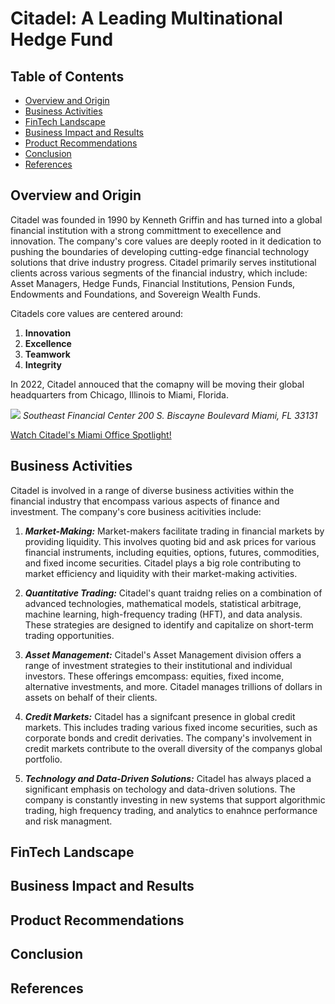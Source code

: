 # Citadel: A Leading Multinational Hedge Fund

## Table of Contents
- [Overview and Origin](#overview-and-origin)
- [Business Activities](#business-activities)
- [FinTech Landscape](#FintTech-landscape)
- [Business Impact and Results](#business-impact-and-results)
- [Product Recommendations](#product-recommendations)
- [Conclusion](#conclusion)
- [References](#references)

## Overview and Origin
Citadel was founded in 1990 by Kenneth Griffin and has turned into a global financial institution with a strong committment to execellence and innovation. The company's core values are deeply rooted in it dedication to pushing the boundaries of developing cutting-edge financial technology solutions that drive industry progress. Citadel primarily serves institutional clients across various segments of the financial industry, which include: Asset Managers, Hedge Funds, Financial Institutions, Pension Funds, Endowments and Foundations, and Sovereign Wealth Funds.

Citadels core values are centered around:
1. **Innovation**
2. **Excellence**
3. **Teamwork**
4. **Integrity**

In 2022, Citadel annouced that the comapny will be moving their global headquarters from Chicago, Illinois to Miami, Florida. 

![](https://www.citadel.com/wp-content/uploads/2022/08/Miami.jpg)
*Southeast Financial Center 200 S. Biscayne Boulevard Miami, FL 33131*



[Watch Citadel's Miami Office Spotlight!](https://www.youtube.com/watch?v=tSm5Ii5vqJk)


## Business Activities
Citadel is involved in a range of diverse business activities within the financial industry that encompass various aspects of finance and investment. The company's core business acitivities include:

1. ***Market-Making:*** Market-makers facilitate trading in financial markets by providing liquidity. This involves quoting bid and ask prices for various financial instruments, including equities, options, futures, commodities, and fixed income securities. Citadel plays a big role contributing to market efficiency and liquidity with their market-making activities.

2. ***Quantitative Trading:*** Citadel's quant traidng relies on a combination of advanced technologies, mathematical models, statistical arbitrage, machine learning, high-frequency trading (HFT), and data analysis. These strategies are designed to identify and capitalize on short-term trading opportunities. 

3. ***Asset Management:*** Citadel's Asset Management division offers a range of investment strategies to their institutional and individual investors. These offerings emcompass: equities, fixed income, alternative investments, and more. Citadel manages trillions of dollars in assets on behalf of their clients.

4. ***Credit Markets:*** Citadel has a signifcant presence in global credit markets. This includes trading various fixed income securities, such as corporate bonds and credit derivaties. The company's involvement in credit markets contribute to the overall diversity of the companys global portfolio. 

5. ***Technology and Data-Driven Solutions:*** Citadel has always placed a significant emphasis on techology and data-driven solutions. The company is constantly investing in new systems that support algorithmic trading, high frequency trading, and analytics to enahnce performance and risk managment. 



## FinTech Landscape

## Business Impact and Results

## Product Recommendations

## Conclusion

## References




